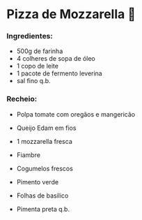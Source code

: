 # Pizza de Mozzarella :pizza:

### Ingredientes:

- 500g de farinha
- 4 colheres de sopa de óleo
- 1 copo de leite
- 1 pacote de fermento leverina
- sal fino q.b.

### Recheio:

- Polpa tomate com oregãos e mangericão

- Queijo Edam em fios

- 1 mozzarella fresca

- Fiambre

- Cogumelos frescos

- Pimento verde

- Folhas de basilico

- Pimenta preta q.b.

  

  ​																																								

